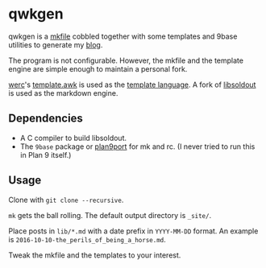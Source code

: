 # qwkgen

qwkgen is a [mkfile][0] cobbled together with some templates and 9base utilities to generate my [blog][1].

The program is not configurable. However, the mkfile and the template engine are simple enough to maintain a personal fork.

[werc][2]'s [template.awk][3] is used as the [template language][4].
A fork of [libsoldout][5] is used as the markdown engine.

## Dependencies

- A C compiler to build libsoldout.
- The `9base` package or [plan9port][6] for mk and rc. (I never tried to run this in Plan 9 itself.)

## Usage

Clone with `git clone --recursive`.

`mk` gets the ball rolling. The default output directory is `_site/`.

Place posts in `lib/*.md` with a date prefix in `YYYY-MM-DD` format. An example is `2016-10-10-the_perils_of_being_a_horse.md`.

Tweak the mkfile and the templates to your interest.

[0]: http://doc.cat-v.org/plan_9/4th_edition/papers/mk
[1]: http://duck2.lt/
[2]: http://werc.cat-v.org/
[3]: https://github.com/duck2/qwkgen/blob/master/bin/template.awk
[4]: http://werc.cat-v.org/docs/rc-template-lang
[5]: https://github.com/faelys/libsoldout
[6]: https://github.com/9fans/plan9port
